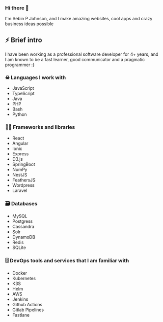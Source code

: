 ### Hi there 👋

<!--
**sebinpj/sebinpj** is a ✨ _special_ ✨ repository because its `README.md` (this file) appears on your GitHub profile.

Here are some ideas to get you started:

- 🔭 I’m currently working on ...
- 🌱 I’m currently learning ...
- 👯 I’m looking to collaborate on ...
- 🤔 I’m looking for help with ...
- 💬 Ask me about ...
- 📫 How to reach me: ...
- 😄 Pronouns: ...
- ⚡ Fun fact: ...
-->

I'm Sebin P Johnson, and I make amazing websites, cool apps and crazy business ideas possible

## ⚡ Brief intro

I have been working as a professional software developer for 4+ years, and I am known to be a fast learner, good communicator and a pragmatic programmer :}

### ☠ Languages I work with

* JavaScript
* TypeScript
* Java
* PHP
* Bash
* Python

### 👨‍🔧 Frameworks and libraries 

- React
- Angular
- Ionic
- Express
- D3.js
- SpringBoot
- NumPy
- NestJS
- FeathersJS
- Wordpress
- Laravel

### 🗃 Databases 

- MySQL
- Postgress
- Cassandra
- Solr
- DynamoDB
- Redis
- SQLite

### 🗄 DevOps tools and services that I am familiar with

- Docker
- Kubernetes
- K3S
- Helm
- AWS
- Jenkins
- Github Actions
- Gitlab Pipelines
- Fastlane
